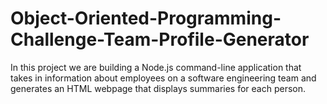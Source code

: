 # Object-Oriented-Programming-Challenge-Team-Profile-Generator
In this project we are building a Node.js command-line application that takes in information about employees on a software engineering team and generates an HTML webpage that displays summaries for each person.

